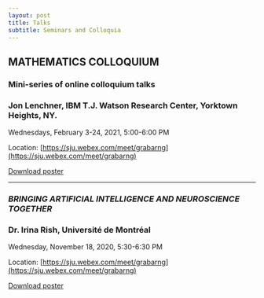 ```yaml
---
layout: post
title: Talks
subtitle: Seminars and Colloquia
---
```


## MATHEMATICS COLLOQUIUM

### Mini-series of online colloquium talks

### Jon Lenchner, IBM T.J. Watson Research Center, Yorktown Heights, NY. 

Wednesdays, February 3-24, 2021, 5:00-6:00 PM

Location: [https://sju.webex.com/meet/grabarng](https://sju.webex.com/meet/grabarng)

<a href="/assets/img/JLenchnerII.pdf" download>Download poster</a>

---

### *BRINGING ARTIFICIAL INTELLIGENCE AND NEUROSCIENCE TOGETHER*

### Dr. Irina Rish, Université de Montréal

Wednesday, November 18, 2020, 5:30-6:30 PM 

Location: [https://sju.webex.com/meet/grabarng](https://sju.webex.com/meet/grabarng)

<a href="/assets/img/IRish.pdf" download>Download poster</a>
